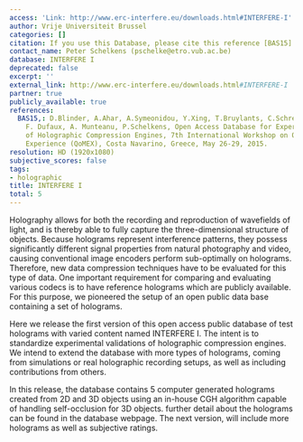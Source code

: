 ```yaml
---
access: 'Link: http://www.erc-interfere.eu/downloads.html#INTERFERE-I'
author: Vrije Universiteit Brussel
categories: []
citation: If you use this Database, please cite this reference [BAS15].
contact_name: Peter Schelkens (pschelke@etro.vub.ac.be)
database: INTERFERE I
deprecated: false
excerpt: ''
external_link: http://www.erc-interfere.eu/downloads.html#INTERFERE-I
partner: true
publicly_available: true
references:
  BAS15,: D.Blinder, A.Ahar, A.Symeonidou, Y.Xing, T.Bruylants, C.Schretter, B. Pesquet-Popescu,
    F. Dufaux, A. Munteanu, P.Schelkens, Open Access Database for Experimental Validations
    of Holographic Compression Engines, 7th International Workshop on Quality of Multimedia
    Experience (QoMEX), Costa Navarino, Greece, May 26-29, 2015.
resolution: HD (1920x1080)
subjective_scores: false
tags:
- holographic
title: INTERFERE I
total: 5
---
```


Holography allows for both the recording and reproduction of wavefields of light, and is thereby able to fully capture the three-dimensional structure of objects. Because holograms represent interference patterns, they possess significantly different signal properties from natural photography and video, causing conventional image encoders perform sub-optimally on holograms. Therefore, new data compression techniques have to be evaluated for this type of data. One important requirement for comparing and evaluating various codecs is to have reference holograms which are publicly available. For this purpose, we pioneered the setup of an open public data base containing a set of holograms. 

Here we release the first version of this open access public database of test holograms with varied content named INTERFERE I. The intent is to standardize experimental validations of holographic compression engines. We intend to extend the database with more types of holograms, coming from simulations or real holographic recording setups, as well as including contributions from others. 

In this release, the database contains 5 computer generated holograms created from 2D and 3D objects using an in-house CGH algorithm capable of handling self-occlusion for 3D objects. further detail about the holograms can be found in the database webpage. The next version, will include more holograms as well as subjective ratings.